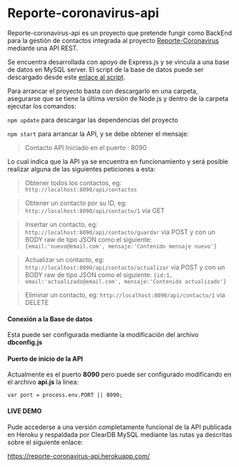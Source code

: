 # Reporte-coronavirus-api

Reporte-coronavirus-api es un proyecto que pretende fungir como BackEnd para la gestión de contactos integrada al proyecto [Reporte-Coronavirus](https://github.com/fjml1983/reporte-coronavirus) mediante una API REST.

Se encuentra desarrollada con apoyo de Express.js y se vincula a una base de datos en MySQL server.  El script de la base de datos puede ser descargado desde este [enlace al script](https://drive.google.com/file/d/1rsukYSpw8Xobk-6q1dHa0YSU5rR4Sryn/view?usp=sharing).

Para arrancar el proyecto basta con descargarlo en una carpeta, asegurarse que se tiene la última versión de Node.js y dentro de la carpeta ejecutar los comandos:

`npm update` para descargar las dependencias del proyecto

`npm start` para arrancar la API, y se debe obtener el mensaje: 
> Contacto API Iniciado en el puerto : 8090
> 
Lo cual indica que la API ya se encuentra en funcionamiento y será posible realizar alguna de las siguientes peticiones a esta:

> Obtener todos los contactos, eg: `http://localhost:8090/api/contactos`

> Obtener un contacto por su ID, eg: `http://localhost:8090/api/contacto/1` via GET

> Insertar un contacto, eg: `http://localhost:8090/api/contacto/guardar` via POST y con un BODY raw de tipo JSON como el siguiente: `{email:'nuevo@email.com', mensaje:'Contenido mensaje nuevo'}`

> Actualizar un contacto, eg: `http://localhost:8090/api/contacto/actualizar` via POST y con un BODY raw de tipo JSON como el siguiente: `{id:1, email:'actualizado@email.com', mensaje:'Contenido actualizado'}`

> Eliminar un contacto, eg: `http://localhost:8090/api/contacto/1` via DELETE


#### Conexión a la Base de datos

Esta puede ser configurada mediante la modificación del archivo **dbconfig.js**

#### Puerto de inicio de la API

Actualmente es el puerto **8090** pero puede ser configurado modificando en el archivo **api.js** la línea:

`var port = process.env.PORT || 8090; `


#### LIVE DEMO
Pude accederse a una versión completamente funcional de la API publicada en Heroku y respaldada por ClearDB MySQL mediante las rutas ya descritas sobre el siguiente enlace:

https://reporte-coronavirus-api.herokuapp.com/

